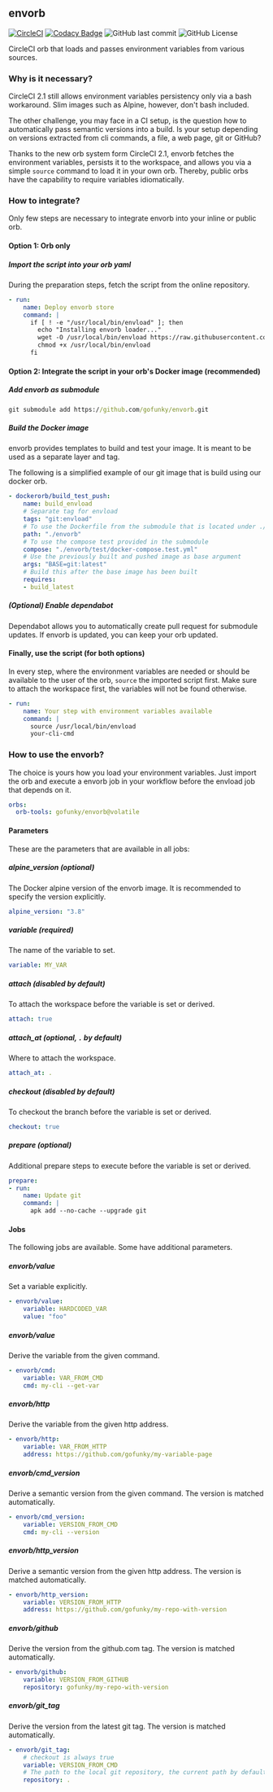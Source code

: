 ## envorb

[![CircleCI](https://circleci.com/gh/gofunky/envorb/tree/master.svg?style=shield)](https://circleci.com/gh/gofunky/envorb/tree/master)
[![Codacy Badge](https://api.codacy.com/project/badge/Grade/22c19fadee13479fac231d551e6442e9)](https://www.codacy.com/app/gofunky/envorb?utm_source=github.com&amp;utm_medium=referral&amp;utm_content=gofunky/envorb&amp;utm_campaign=Badge_Grade)
![GitHub last commit](https://img.shields.io/github/last-commit/gofunky/envorb.svg)
![GitHub License](https://img.shields.io/github/license/gofunky/envorb.svg)

CircleCI orb that loads and passes environment variables from various sources.

### Why is it necessary?

CircleCI 2.1 still allows environment variables persistency only via a bash workaround.
Slim images such as Alpine, however, don't bash included.

The other challenge, you may face in a CI setup, is the question how to automatically pass semantic versions into a build.
Is your setup depending on versions extracted from cli commands, a file, a web page, git or GitHub?

Thanks to the new orb system form CircleCI 2.1, envorb fetches the environment variables, persists it to the workspace, and allows you via a simple `source` command to load it in your own orb.
Thereby, public orbs have the capability to require variables idiomatically.
 
### How to integrate?

Only few steps are necessary to integrate envorb into your inline or public orb.

#### Option 1: Orb only

##### Import the script into your orb yaml

During the preparation steps, fetch the script from the online repository.

```yaml
- run:
    name: Deploy envorb store
    command: |
      if [ ! -e "/usr/local/bin/envload" ]; then
        echo "Installing envorb loader..."
        wget -O /usr/local/bin/envload https://raw.githubusercontent.com/gofunky/orbs/master/envorb/load.sh
        chmod +x /usr/local/bin/envload
      fi
```

#### Option 2: Integrate the script in your orb's Docker image (recommended)

##### Add envorb as submodule

```cmd
git submodule add https://github.com/gofunky/envorb.git
```

##### Build the Docker image

envorb provides templates to build and test your image.
It is meant to be used as a separate layer and tag.

The following is a simplified example of our git image that is build using our docker orb. 

```yaml
- dockerorb/build_test_push:
    name: build_envload
    # Separate tag for envload
    tags: "git:envload"
    # To use the Dockerfile from the submodule that is located under ./envorb
    path: "./envorb"
    # To use the compose test provided in the submodule
    compose: "./envorb/test/docker-compose.test.yml"
    # Use the previously built and pushed image as base argument
    args: "BASE=git:latest"
    # Build this after the base image has been built
    requires:
    - build_latest
```  

##### (Optional) Enable dependabot

Dependabot allows you to automatically create pull request for submodule updates.
If envorb is updated, you can keep your orb updated.

#### Finally, use the script (for both options)

In every step, where the environment variables are needed or should be available to the user of the orb, `source` the imported script first.
Make sure to attach the workspace first, the variables will not be found otherwise.

```yaml
- run:
    name: Your step with environment variables available
    command: |
      source /usr/local/bin/envload
      your-cli-cmd
```

### How to use the envorb?

The choice is yours how you load your environment variables.
Just import the orb and execute a envorb job in your workflow before the envload job that depends on it.

```yaml
orbs:
  orb-tools: gofunky/envorb@volatile
```

#### Parameters

These are the parameters that are available in all jobs:

##### alpine_version (optional)

The Docker alpine version of the envorb image. It is recommended to specify the version explicitly.

```yaml
alpine_version: "3.8"
```

##### variable (required)

The name of the variable to set.

```yaml
variable: MY_VAR
```

##### attach (disabled by default)

To attach the workspace before the variable is set or derived.

```yaml
attach: true
```

##### attach_at (optional, `.` by default)

Where to attach the workspace.

```yaml
attach_at: .
```

##### checkout (disabled by default)

To checkout the branch before the variable is set or derived.

```yaml
checkout: true
```

##### prepare (optional)

Additional prepare steps to execute before the variable is set or derived. 

```yaml
prepare:
- run:
    name: Update git
    command: |
      apk add --no-cache --upgrade git
```

#### Jobs

The following jobs are available. Some have additional parameters.

##### envorb/value

Set a variable explicitly.

```yaml
- envorb/value:
    variable: HARDCODED_VAR
    value: "foo"
```

##### envorb/value

Derive the variable from the given command.

```yaml
- envorb/cmd:
    variable: VAR_FROM_CMD
    cmd: my-cli --get-var
```

##### envorb/http

Derive the variable from the given http address.

```yaml
- envorb/http:
    variable: VAR_FROM_HTTP
    address: https://github.com/gofunky/my-variable-page
```


##### envorb/cmd_version

Derive a semantic version from the given command. The version is matched automatically.

```yaml
- envorb/cmd_version:
    variable: VERSION_FROM_CMD
    cmd: my-cli --version
```

##### envorb/http_version

Derive a semantic version from the given http address. The version is matched automatically.

```yaml
- envorb/http_version:
    variable: VERSION_FROM_HTTP
    address: https://github.com/gofunky/my-repo-with-version
```

##### envorb/github

Derive the version from the github.com tag. The version is matched automatically.

```yaml
- envorb/github:
    variable: VERSION_FROM_GITHUB
    repository: gofunky/my-repo-with-version
```

##### envorb/git_tag

Derive the version from the latest git tag. The version is matched automatically.

```yaml
- envorb/git_tag:
    # checkout is always true
    variable: VERSION_FROM_CMD
    # The path to the local git repository, the current path by default
    repository: .
```
